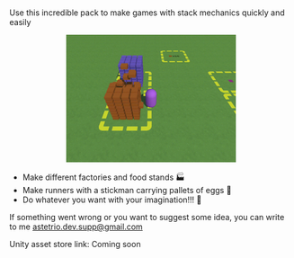 </br>Use this incredible pack to make games with stack mechanics quickly and easily

<img alt="picking" src="/public/images/crazy-stack/picking.gif" style="margin-left: 20%; width: 60%;" class="q-markdown--image" />

- Make different factories and food stands 🏭
- Make runners with a stickman carrying pallets of eggs 🥚
- Do whatever you want with your imagination!!! 🤩

If something went wrong or you want to suggest some idea, you can write to me astetrio.dev.supp@gmail.com

Unity asset store link: Coming soon
